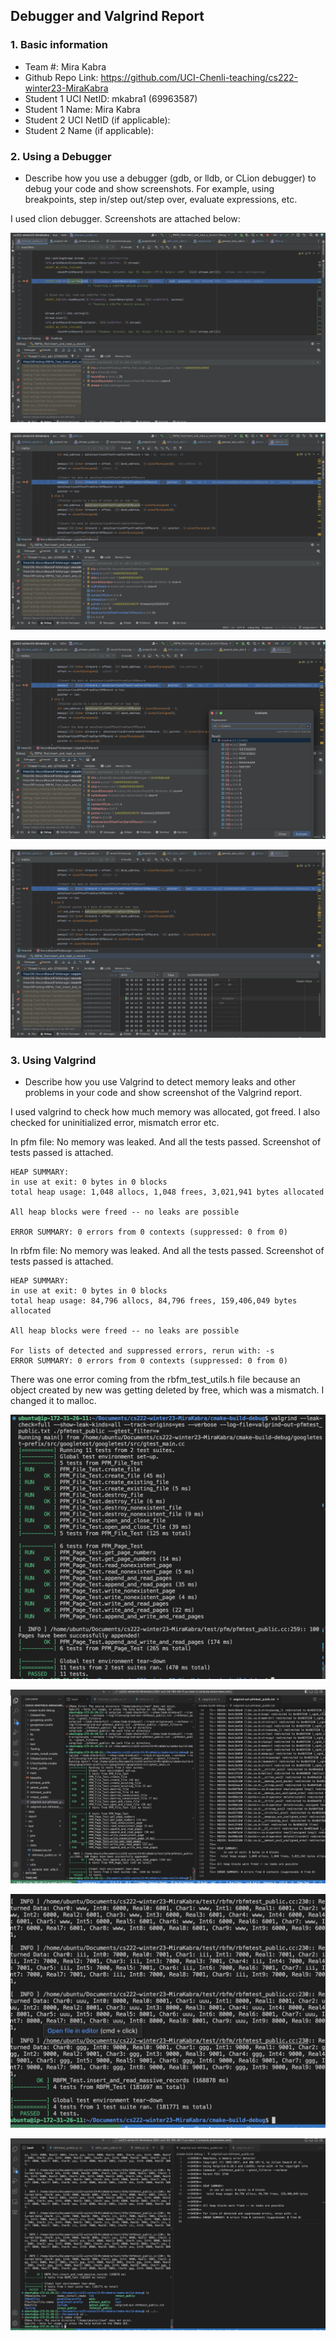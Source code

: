 ## Debugger and Valgrind Report

### 1. Basic information
 - Team #: Mira Kabra
 - Github Repo Link: https://github.com/UCI-Chenli-teaching/cs222-winter23-MiraKabra
 - Student 1 UCI NetID: mkabra1 (69963587)
 - Student 1 Name: Mira Kabra
 - Student 2 UCI NetID (if applicable):
 - Student 2 Name (if applicable):


### 2. Using a Debugger
- Describe how you use a debugger (gdb, or lldb, or CLion debugger) to debug your code and show screenshots. 
For example, using breakpoints, step in/step out/step over, evaluate expressions, etc.

I used clion debugger. Screenshots are attached below:

![alt text](https://github.com/MiraKabra/Database-Systems/blob/main/report/debugger/debug_file1.png?raw=true)

![alt text](https://github.com/MiraKabra/Database-Systems/blob/main/report/debugger/debug_file2.png?raw=true)

![alt text](https://github.com/MiraKabra/Database-Systems/blob/main/report/debugger/debug_file3.png?raw=true)

![alt text](https://github.com/MiraKabra/Database-Systems/blob/main/report/debugger/debug_file4.png?raw=true)


### 3. Using Valgrind
- Describe how you use Valgrind to detect memory leaks and other problems in your code and show screenshot of the Valgrind report.

I used valgrind to check how much memory was allocated, got freed.
I also checked for uninitialized error, mismatch error etc. 

In pfm file: No memory was leaked. And all the tests passed. Screenshot of tests passed is attached.

```angular2svg
HEAP SUMMARY:
in use at exit: 0 bytes in 0 blocks
total heap usage: 1,048 allocs, 1,048 frees, 3,021,941 bytes allocated

All heap blocks were freed -- no leaks are possible

ERROR SUMMARY: 0 errors from 0 contexts (suppressed: 0 from 0)
```


In rbfm file: No memory was leaked. And all the tests passed. Screenshot of tests passed is attached.

```angular2svg
HEAP SUMMARY:
in use at exit: 0 bytes in 0 blocks
total heap usage: 84,796 allocs, 84,796 frees, 159,406,049 bytes allocated

All heap blocks were freed -- no leaks are possible

For lists of detected and suppressed errors, rerun with: -s
ERROR SUMMARY: 0 errors from 0 contexts (suppressed: 0 from 0)

```

There was one error coming from the rbfm_test_utils.h file because an object created by new was getting deleted by free, which was a mismatch. I changed it to malloc.

![alt text](https://github.com/MiraKabra/Database-Systems/blob/main/report/valgrind/pfm.png?raw=true)

![alt text](https://github.com/MiraKabra/Database-Systems/blob/main/report/valgrind/pfm2.png?raw=true)

![alt text](https://github.com/MiraKabra/Database-Systems/blob/main/report/valgrind/rbfm.png?raw=true)

![alt text](https://github.com/MiraKabra/Database-Systems/blob/main/report/valgrind/rbfm2.png?raw=true)
